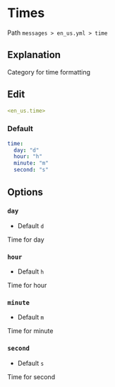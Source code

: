 # Times
Path `messages > en_us.yml > time`

## Explanation
Category for time formatting

## Edit
```yaml
<en_us.time>
```

### Default
```yaml
time:
  day: "d"
  hour: "h"
  minute: "m"
  second: "s"
```

## Options

### `day`
- Default `d`

Time for day

### `hour`
- Default `h`

Time for hour

### `minute`
- Default `m`

Time for minute

### `second`
- Default `s`

Time for second